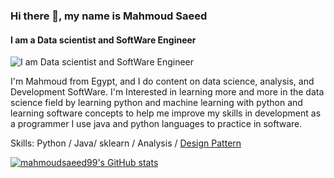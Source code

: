 


### Hi there 👋, my name is Mahmoud Saeed
#### I am a Data scientist and SoftWare Engineer
![I am Data scientist and SoftWare Engineer](https://drive.google.com/file/d/1SOz4r81NKTR_LNyFLpzY2DLjRbEwDdvZ/view?usp=sharing)

I'm Mahmoud from Egypt, and I do content on data science, analysis, and Development SoftWare. I'm Interested in learning more and more in the data science field by learning python and machine learning with python and learning software concepts to help me improve my skills in development as a programmer I use java and python languages to practice in software.

Skills: Python / Java/ sklearn / Analysis / [Design Pattern](https://github.com/mahmoudsaeed99/DesignPatterns) 






[![mahmoudsaeed99's GitHub stats](https://github-readme-stats.vercel.app/api?username=mahmoudsaeed99)](https://github.com/mahmoudsaeed99/github-readme-stats)
